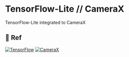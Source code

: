 # TensorFlow-Lite // CameraX

TensorFlow-Lite integrated to CameraX

## 🔗 Ref

[![TensorFlow](https://developers.google.com/codelabs/tflite-object-detection-android#0)](https://developers.google.com/codelabs/tflite-object-detection-android#0)
[![CameraX](https://developer.android.com/codelabs/camerax-getting-started)](https://developer.android.com/codelabs/camerax-getting-started)